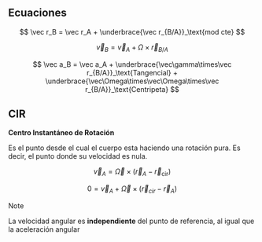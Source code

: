 ## Ecuaciones

$$
\vec r_B = \vec r_A + \underbrace{\vec r_{B/A}}_\text{mod cte}
$$

$$
\vec v_B = \vec v_A + \Omega \times \vec r_{B/A}
$$

$$
\vec a_B = \vec a_A + \underbrace{\vec\gamma\times\vec r_{B/A}}_\text{Tangencial} + \underbrace{\vec\Omega\times\vec\Omega\times\vec r_{B/A}}_\text{Centripeta}
$$

## CIR

**Centro Instantáneo de Rotación**

Es el punto desde el cual el cuerpo esta haciendo una rotación pura. Es decir, el punto donde su velocidad es nula.

$$
\vec v_A = \vec\Omega \times (\vec r_A - \vec r_\text{cir})
$$

$$
0 = \vec v_A + \vec \Omega\times(\vec r_{cir} - \vec r_{A})
$$

> [!note]
> La velocidad angular es **independiente** del punto de referencia, al igual que la aceleración angular
